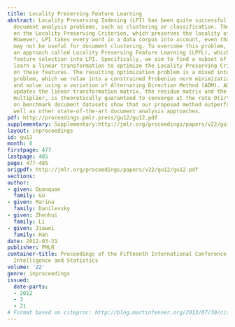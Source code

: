 ```yaml
---
title: Locality Preserving Feature Learning
abstract: Locality Preserving Indexing (LPI) has been quite successful in tackling
  document analysis problems, such as clustering or classification. The approach relies
  on the Locality Preserving Criterion, which preserves the locality of the data points.
  However, LPI takes every word in a data corpus into account, even though many words
  may not be useful for document clustering. To overcome this problem, we propose
  an approach called Locality Preserving Feature Learning (LPFL), which incorporates
  feature selection into LPI. Specifically, we aim to find a subset of features, and
  learn a linear transformation to optimize the Locality Preserving Criterion based
  on these features. The resulting optimization problem is a mixed integer programming
  problem, which we relax into a constrained Frobenius norm minimization problem,
  and solve using a variation of Alternating Direction Method (ADM). ADM, which iteratively
  updates the linear transformation matrix, the residue matrix and the Lagrangian
  multiplier, is theoretically guaranteed to converge at the rate O(1/t). Experiments
  on benchmark document datasets show that our proposed method outperforms LPI, as
  well as other state-of-the-art document analysis approaches.
pdf: http://proceedings.pmlr.press/gu12/gu12.pdf
supplementary: Supplementary:http://jmlr.org/proceedings/papers/v22/gu12/gu12Supple.pdf
layout: inproceedings
id: gu12
month: 0
firstpage: 477
lastpage: 485
page: 477-485
origpdf: http://jmlr.org/proceedings/papers/v22/gu12/gu12.pdf
sections: 
author:
- given: Quanquan
  family: Gu
- given: Marina
  family: Danilevsky
- given: Zhenhui
  family: Li
- given: Jiawei
  family: Han
date: 2012-03-21
publisher: PMLR
container-title: Proceedings of the Fifteenth International Conference on Artificial
  Intelligence and Statistics
volume: '22'
genre: inproceedings
issued:
  date-parts:
  - 2012
  - 3
  - 21
# Format based on citeproc: http://blog.martinfenner.org/2013/07/30/citeproc-yaml-for-bibliographies/
---
```

